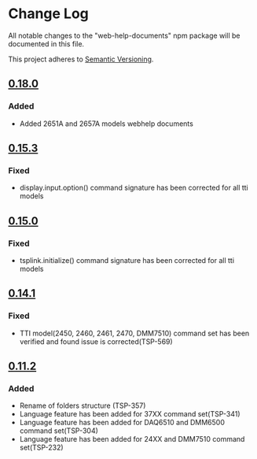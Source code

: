 # Change Log

All notable changes to the "web-help-documents" npm package will be documented in this file.

This project adheres to [Semantic Versioning](https://semver.org/spec/v2.0.0.html).


<!--
Check [Keep a Changelog](http://keepachangelog.com/) for recommendations on how to structure this file.

    Added -- for new features.
    Changed -- for changes in existing functionality.
    Deprecated -- for soon-to-be removed features.
    Removed -- for now removed features.
    Fixed -- for any bug fixes.
    Security -- in case of vulnerabilities.
-->

## [0.18.0]

### Added
- Added 2651A and 2657A models webhelp documents

## [0.15.3]

### Fixed
- display.input.option() command signature has been corrected for all tti models

## [0.15.0]

### Fixed
- tsplink.initialize() command signature has been corrected for all tti models

## [0.14.1]

### Fixed
- TTI model(2450, 2460, 2461, 2470, DMM7510) command set has been verified and found issue is corrected(TSP-569)

## [0.11.2]

### Added
- Rename of folders structure (TSP-357)
- Language feature has been added for 37XX command set(TSP-341)
- Language feature has been added for  DAQ6510 and DMM6500 command set(TSP-304)
- Language feature has been added for 24XX and DMM7510 command set(TSP-232)

[0.18.0]: https://github.com/tektronix/tsp-toolkit-webhelp/releases/tag/v0.18.0
[0.15.3]: https://github.com/tektronix/tsp-toolkit-webhelp/releases/tag/v0.15.3
[0.15.0]: https://github.com/tektronix/tsp-toolkit-webhelp/releases/tag/v0.15.0
[0.14.1]: https://github.com/tektronix/tsp-toolkit-webhelp/releases/tag/v0.14.1
[0.11.2]: https://github.com/tektronix/tsp-toolkit-webhelp/releases/tag/v0.11.2
